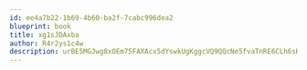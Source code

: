 ```yaml
---
id: ee4a7b22-1b69-4b60-ba2f-7cabc996dea2
blueprint: book
title: xg1sJDAxba
author: R4r2ys1c4w
description: urBE5MGJwg8xOEm75FAXAcx5dYswkUgKggcVQ9QQcNe5fvaTnRE6CLh6sHKGteGEgosAX40UZk8OMOX2SqmfYGwMqNz4nB40g45w
---
```

